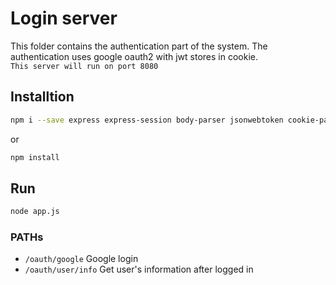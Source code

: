 # Login server

This folder contains the authentication part of the system. The authentication uses google oauth2 with jwt stores in cookie.  
``This server will run on port 8080``

## Installtion

```bash
npm i --save express express-session body-parser jsonwebtoken cookie-parser
```
or
```bash
npm install
```

## Run 

```bash
node app.js
```

### PATHs  

+ `/oauth/google`    Google login
+ `/oauth/user/info`  Get user's information after logged in
